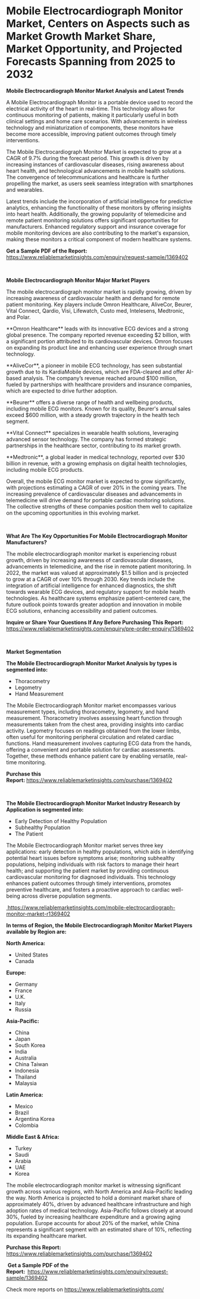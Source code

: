 <p><h1>Mobile Electrocardiograph Monitor Market, Centers on Aspects such as Market Growth Market Share, Market Opportunity, and Projected Forecasts Spanning from 2025 to 2032</h1></p><p><strong>Mobile Electrocardiograph Monitor Market Analysis and Latest Trends</strong></p>
<p><p>A Mobile Electrocardiograph Monitor is a portable device used to record the electrical activity of the heart in real-time. This technology allows for continuous monitoring of patients, making it particularly useful in both clinical settings and home care scenarios. With advancements in wireless technology and miniaturization of components, these monitors have become more accessible, improving patient outcomes through timely interventions.</p><p>The Mobile Electrocardiograph Monitor Market is expected to grow at a CAGR of 9.7% during the forecast period. This growth is driven by increasing instances of cardiovascular diseases, rising awareness about heart health, and technological advancements in mobile health solutions. The convergence of telecommunications and healthcare is further propelling the market, as users seek seamless integration with smartphones and wearables.</p><p>Latest trends include the incorporation of artificial intelligence for predictive analytics, enhancing the functionality of these monitors by offering insights into heart health. Additionally, the growing popularity of telemedicine and remote patient monitoring solutions offers significant opportunities for manufacturers. Enhanced regulatory support and insurance coverage for mobile monitoring devices are also contributing to the market's expansion, making these monitors a critical component of modern healthcare systems.</p></p>
<p><strong>Get a Sample PDF of the Report:&nbsp;</strong> <a href="https://www.reliablemarketinsights.com/enquiry/request-sample/1369402?utm_campaign=3191&utm_medium=2&utm_source=Github&utm_content=ia&utm_term=22032025&utm_id=mobile-electrocardiograph-monitor">https://www.reliablemarketinsights.com/enquiry/request-sample/1369402</a></p>
<p>&nbsp;</p>
<p><strong>Mobile Electrocardiograph Monitor Major Market Players</strong></p>
<p><p>The mobile electrocardiograph monitor market is rapidly growing, driven by increasing awareness of cardiovascular health and demand for remote patient monitoring. Key players include Omron Healthcare, AliveCor, Beurer, Vital Connect, Qardio, Visi, Lifewatch, Custo med, Intelesens, Medtronic, and Polar.</p><p>**Omron Healthcare** leads with its innovative ECG devices and a strong global presence. The company reported revenue exceeding $2 billion, with a significant portion attributed to its cardiovascular devices. Omron focuses on expanding its product line and enhancing user experience through smart technology.</p><p>**AliveCor**, a pioneer in mobile ECG technology, has seen substantial growth due to its KardiaMobile devices, which are FDA-cleared and offer AI-based analysis. The company’s revenue reached around $100 million, fueled by partnerships with healthcare providers and insurance companies, which are expected to drive further adoption.</p><p>**Beurer** offers a diverse range of health and wellbeing products, including mobile ECG monitors. Known for its quality, Beurer's annual sales exceed $600 million, with a steady growth trajectory in the health tech segment. </p><p>**Vital Connect** specializes in wearable health solutions, leveraging advanced sensor technology. The company has formed strategic partnerships in the healthcare sector, contributing to its market growth. </p><p>**Medtronic**, a global leader in medical technology, reported over $30 billion in revenue, with a growing emphasis on digital health technologies, including mobile ECG products.</p><p>Overall, the mobile ECG monitor market is expected to grow significantly, with projections estimating a CAGR of over 20% in the coming years. The increasing prevalence of cardiovascular diseases and advancements in telemedicine will drive demand for portable cardiac monitoring solutions. The collective strengths of these companies position them well to capitalize on the upcoming opportunities in this evolving market.</p></p>
<p>&nbsp;</p>
<p><strong>What Are The Key Opportunities For Mobile Electrocardiograph Monitor Manufacturers?</strong></p>
<p><p>The mobile electrocardiograph monitor market is experiencing robust growth, driven by increasing awareness of cardiovascular diseases, advancements in telemedicine, and the rise in remote patient monitoring. In 2022, the market was valued at approximately $1.5 billion and is projected to grow at a CAGR of over 10% through 2030. Key trends include the integration of artificial intelligence for enhanced diagnostics, the shift towards wearable ECG devices, and regulatory support for mobile health technologies. As healthcare systems emphasize patient-centered care, the future outlook points towards greater adoption and innovation in mobile ECG solutions, enhancing accessibility and patient outcomes.</p></p>
<p><strong>Inquire or Share Your Questions If Any Before Purchasing This Report:</strong> <a href="https://www.reliablemarketinsights.com/enquiry/pre-order-enquiry/1369402?utm_campaign=3191&utm_medium=2&utm_source=Github&utm_content=ia&utm_term=22032025&utm_id=mobile-electrocardiograph-monitor">https://www.reliablemarketinsights.com/enquiry/pre-order-enquiry/1369402</a></p>
<p>&nbsp;</p>
<p><strong>Market Segmentation</strong></p>
<p><strong>The Mobile Electrocardiograph Monitor Market Analysis by types is segmented into:</strong></p>
<p><ul><li>Thoracometry</li><li>Legometry</li><li>Hand Measurement</li></ul></p>
<p><p>The Mobile Electrocardiograph Monitor market encompasses various measurement types, including thoracometry, legometry, and hand measurement. Thoracometry involves assessing heart function through measurements taken from the chest area, providing insights into cardiac activity. Legometry focuses on readings obtained from the lower limbs, often useful for monitoring peripheral circulation and related cardiac functions. Hand measurement involves capturing ECG data from the hands, offering a convenient and portable solution for cardiac assessments. Together, these methods enhance patient care by enabling versatile, real-time monitoring.</p></p>
<p><strong>Purchase this Report:&nbsp;</strong><a href="https://www.reliablemarketinsights.com/purchase/1369402?utm_campaign=3191&utm_medium=2&utm_source=Github&utm_content=ia&utm_term=22032025&utm_id=mobile-electrocardiograph-monitor">https://www.reliablemarketinsights.com/purchase/1369402</a></p>
<p>&nbsp;</p>
<p><strong>The Mobile Electrocardiograph Monitor Market Industry Research by Application is segmented into:</strong></p>
<p><ul><li>Early Detection of Healthy Population</li><li>Subhealthy Population</li><li>The Patient</li></ul></p>
<p><p>The Mobile Electrocardiograph Monitor market serves three key applications: early detection in healthy populations, which aids in identifying potential heart issues before symptoms arise; monitoring subhealthy populations, helping individuals with risk factors to manage their heart health; and supporting the patient market by providing continuous cardiovascular monitoring for diagnosed individuals. This technology enhances patient outcomes through timely interventions, promotes preventive healthcare, and fosters a proactive approach to cardiac well-being across diverse population segments.</p></p>
<p><a href="https://www.reliablemarketinsights.com/mobile-electrocardiograph-monitor-market-r1369402?utm_campaign=3191&utm_medium=2&utm_source=Github&utm_content=ia&utm_term=22032025&utm_id=mobile-electrocardiograph-monitor">&nbsp;https://www.reliablemarketinsights.com/mobile-electrocardiograph-monitor-market-r1369402</a></p>
<p><strong>In terms of Region, the Mobile Electrocardiograph Monitor Market Players available by Region are:</strong></p>
<p>
    <p> <strong> North America: </strong>
        <ul>
            <li>United States</li>
            <li>Canada</li>
        </ul>
        </p> 
    <p> <strong> Europe: </strong>
        <ul>
            <li>Germany</li>
            <li>France</li>
            <li>U.K.</li>
            <li>Italy</li>
            <li>Russia</li>
        </ul>
        </p> 
    <p> <strong> Asia-Pacific: </strong>
        <ul>
            <li>China</li>
            <li>Japan</li>
            <li>South Korea</li>
            <li>India</li>
            <li>Australia</li>
            <li>China Taiwan</li>
            <li>Indonesia</li>
            <li>Thailand</li>
            <li>Malaysia</li>
        </ul>
        </p> 
    <p> <strong> Latin America: </strong>
        <ul>
            <li>Mexico</li>
            <li>Brazil</li>
            <li>Argentina Korea</li>
            <li>Colombia</li>
        </ul>
        </p> 
    <p> <strong> Middle East & Africa: </strong>
        <ul>
            <li>Turkey</li>
            <li>Saudi</li>
            <li>Arabia</li>
            <li>UAE</li>
            <li>Korea</li>
        </ul>
    </p>
    </p>
<p><p>The mobile electrocardiograph monitor market is witnessing significant growth across various regions, with North America and Asia-Pacific leading the way. North America is projected to hold a dominant market share of approximately 40%, driven by advanced healthcare infrastructure and high adoption rates of medical technology. Asia-Pacific follows closely at around 30%, fueled by increasing healthcare expenditure and a growing aging population. Europe accounts for about 20% of the market, while China represents a significant segment with an estimated share of 10%, reflecting its expanding healthcare market.</p></p>
<p><strong>Purchase this Report: </strong><a href="https://www.reliablemarketinsights.com/purchase/1369402?utm_campaign=3191&utm_medium=2&utm_source=Github&utm_content=ia&utm_term=22032025&utm_id=mobile-electrocardiograph-monitor">https://www.reliablemarketinsights.com/purchase/1369402</a></p>
<p>&nbsp;<strong>Get a Sample PDF of the Report:&nbsp;&nbsp;</strong><a href="https://www.reliablemarketinsights.com/enquiry/request-sample/1369402?utm_campaign=3191&utm_medium=2&utm_source=Github&utm_content=ia&utm_term=22032025&utm_id=mobile-electrocardiograph-monitor">https://www.reliablemarketinsights.com/enquiry/request-sample/1369402</a></p>
<p><strong></strong></p>
<p>Check more reports on <a href="https://www.reliablemarketinsights.com/?utm_campaign=3191&utm_medium=2&utm_source=Github&utm_content=ia&utm_term=22032025&utm_id=mobile-electrocardiograph-monitor">https://www.reliablemarketinsights.com/</a></p>